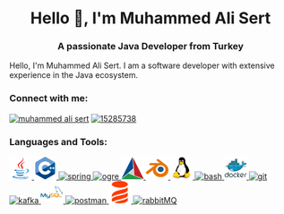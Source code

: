 
<h1 align="center">Hello 👋, I'm Muhammed Ali Sert</h1>
<h3 align="center">A passionate Java Developer from Turkey</h3>
<p>
Hello, I'm Muhammed Ali Sert. I am a software developer with extensive experience in the Java ecosystem.
</p>
<h3 align="left">Connect with me:</h3>
<p align="left">
<a href="https://linkedin.com/in/muhammed-ali-sert-55104120b" target="blank"><img align="center" src="https://raw.githubusercontent.com/rahuldkjain/github-profile-readme-generator/master/src/images/icons/Social/linked-in-alt.svg" alt="muhammed ali sert" height="30" width="40" /></a>
<a href="https://stackoverflow.com/users/15285738" target="blank"><img align="center" src="https://raw.githubusercontent.com/rahuldkjain/github-profile-readme-generator/master/src/images/icons/Social/stack-overflow.svg" alt="15285738" height="30" width="40" /></a>
</p>

<h3 align="left">Languages and Tools:</h3>
<p align="left"> 
<a href="https://www.java.com" target="_blank" rel="noreferrer"> 
  <img src="https://raw.githubusercontent.com/devicons/devicon/master/icons/java/java-original.svg" alt="java" width="40" height="40"/> 
</a>
<a href="https://isocpp.org" target="_blank" rel="noreferrer"> 
  <img src="https://raw.githubusercontent.com/devicons/devicon/refs/heads/master/icons/cplusplus/cplusplus-original.svg" alt="c++" width="40" height="40"/> 
</a> 
<a href="https://spring.io/" target="_blank" rel="noreferrer"> 
    <img src="https://www.vectorlogo.zone/logos/springio/springio-icon.svg" alt="spring" width="40" height="40"/> 
</a> 
  <a href="https://www.ogre3d.org/" target="_blank" rel="noreferrer">
  <img src="https://raw.githubusercontent.com/OGRECave/ogre/refs/heads/master/Other/ogre_header.svg" alt="ogre" width="40" height="40"/>
</a>
    <a href="https://cmake.org/" target="_blank" rel="noreferrer">
  <img src="https://raw.githubusercontent.com/devicons/devicon/refs/heads/master/icons/cmake/cmake-original.svg" alt="cmake" width="40" height="40"/>
</a>
<a href="https://www.blender.org/" target="_blank" rel="noreferrer">
  <img src="https://raw.githubusercontent.com/devicons/devicon/refs/heads/master/icons/blender/blender-original.svg" alt="blender" width="40" height="40"/>
</a>

<a href="https://www.linux.org/" target="_blank" rel="noreferrer"> 
  <img src="https://raw.githubusercontent.com/devicons/devicon/master/icons/linux/linux-original.svg" alt="linux" width="40" height="40"/> 
</a> 
<a href="https://www.gnu.org/software/bash/" target="_blank" rel="noreferrer"> 
  <img src="https://www.vectorlogo.zone/logos/gnu_bash/gnu_bash-icon.svg" alt="bash" width="40" height="40"/> 
</a> 
<a href="https://www.docker.com/" target="_blank" rel="noreferrer"> 
  <img src="https://raw.githubusercontent.com/devicons/devicon/master/icons/docker/docker-original-wordmark.svg" alt="docker" width="40" height="40"/> 
</a> 
<a href="https://git-scm.com/" target="_blank" rel="noreferrer"> 
  <img src="https://www.vectorlogo.zone/logos/git-scm/git-scm-icon.svg" alt="git" width="40" height="40"/> 
</a> 
<a href="https://kafka.apache.org/" target="_blank" rel="noreferrer"> 
  <img src="https://www.vectorlogo.zone/logos/apache_kafka/apache_kafka-icon.svg" alt="kafka" width="40" height="40"/> 
</a> 
<a href="https://www.mysql.com/" target="_blank" rel="noreferrer"> 
  <img src="https://raw.githubusercontent.com/devicons/devicon/master/icons/mysql/mysql-original-wordmark.svg" alt="mysql" width="40" height="40"/> 
</a> 
<a href="https://postman.com" target="_blank" rel="noreferrer"> 
  <img src="https://www.vectorlogo.zone/logos/getpostman/getpostman-icon.svg" alt="postman" width="40" height="40"/> 
</a> 
<a href="https://www.liquibase.com/" target="_blank" rel="noreferrer"> 
  <img src="https://github.com/devicons/devicon/blob/master/icons/liquibase/liquibase-original.svg" alt="liquibase" width="40" height="40"/> 
</a> 

<a href="https://www.rabbitmq.com" target="_blank" rel="noreferrer"> 
  <img src="https://www.vectorlogo.zone/logos/rabbitmq/rabbitmq-icon.svg" alt="rabbitMQ" width="40" height="40"/> 
</a> 
</p>

